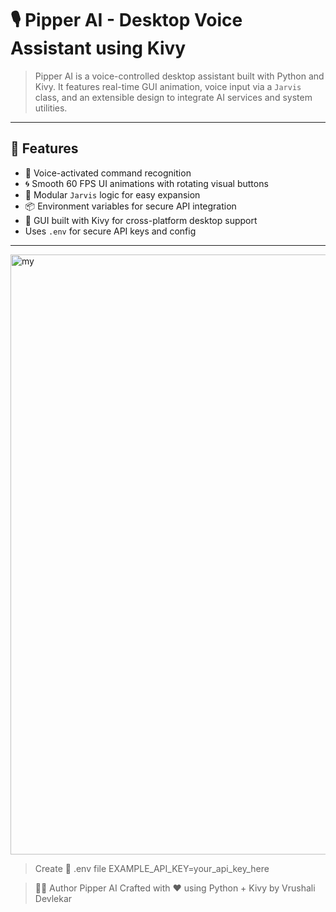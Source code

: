 # 🎙️ Pipper AI - Desktop Voice Assistant using Kivy
> Pipper AI is a voice-controlled desktop assistant built with Python and Kivy. It features real-time GUI animation, voice input via a `Jarvis` class, and an extensible design to integrate AI services and system utilities.

---

## 🚀 Features

- 🎤 Voice-activated command recognition
- 🌀 Smooth 60 FPS UI animations with rotating visual buttons
- 🧠 Modular `Jarvis` logic for easy expansion
- 📦 Environment variables for secure API integration
- 🎨 GUI built with Kivy for cross-platform desktop support
- Uses `.env` for secure API keys and config

---
<img width="960" alt="my" src="https://github.com/user-attachments/assets/d8583abb-6b18-48fb-a8c5-b14fba2fed8e" />


> Create 🧩 .env file
EXAMPLE_API_KEY=your_api_key_here


>👩‍💻 Author
Pipper AI
Crafted with ❤️ using Python + Kivy by Vrushali Devlekar
